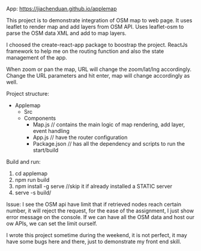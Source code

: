 App:  https://jiachenduan.github.io/applemap


This project is to demonstrate integration of OSM map to web page. It uses leaflet to render map and add layers from OSM API.  Uses leaflet-osm to parse the OSM data XML and add to map layers. 

I choosed the create-react-app package to boostrap the project. ReactJs framework to help me on the routing function and also the state management of the app.

 When zoom or pan the map, URL will change the zoom/lat/lng accordingly.  Change the URL parameters and hit enter, map will change accordingly as well. 

Project structure: 
- Applemap
   - Src
   - Components 
       -  Map.js   // contains the main logic of map rendering, add layer, event handling
       -  App.js  // have the router configuration 
       -  Package.json  // has all the dependency and scripts to run the start/build 

Build and run:

  1. cd applemap
  2. npm run build 
  3. npm install -g serve   //skip it if already installed a STATIC server 
  4. serve -s build/

Issue: 
I see the OSM api have limit that if retrieved nodes reach certain number, it will reject the request, for the ease of the assignment, I just show error message on the console. If we can have all the OSM data and host our ow APIs, we can set the limit ourself. 

I wrote this project sometime during the weekend, it is not perfect, it may have some bugs here and there, just to demonstrate my front end skill.


        
      
